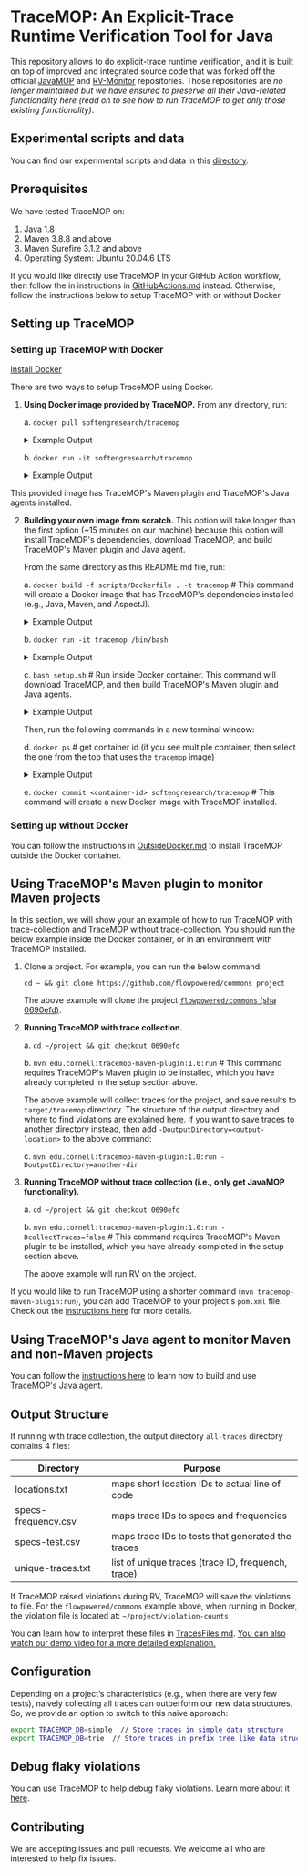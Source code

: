 # TraceMOP: An Explicit-Trace Runtime Verification Tool for Java

This repository allows to do explicit-trace runtime verification, and it is built on top of improved and integrated source code that was forked off the official [JavaMOP](https://github.com/runtimeverification/javamop) and [RV-Monitor](https://github.com/runtimeverification/rv-monitor) repositories. Those repositories are *no longer maintained but we have ensured to preserve all their Java-related functionality here (read on to see how to run TraceMOP to get only those existing functionality)*.

## Experimental scripts and data

You can find our experimental scripts and data in this [directory](experiments).

## Prerequisites

We have tested TraceMOP on:

1. Java 1.8
2. Maven 3.8.8 and above
3. Maven Surefire 3.1.2 and above
4. Operating System: Ubuntu 20.04.6 LTS

If you would like directly use TraceMOP in your GitHub Action workflow, then follow the in instructions in [GitHubActions.md](docs/GitHubActions.md) instead.
Otherwise, follow the instructions below to setup TraceMOP with or without Docker.

## Setting up TraceMOP

### Setting up TraceMOP with Docker

[Install Docker](https://docs.docker.com/get-started/get-docker/)

There are two ways to setup TraceMOP using Docker.

1. **Using Docker image provided by TraceMOP.** From any directory, run:

   a. `docker pull softengresearch/tracemop`
   
   <details>
     <summary>Example Output</summary>
      
      ```
      Using default tag: latest
      latest: Pulling from softengresearch/tracemop
      3c67549075b6: Pull complete
      2709eb233a65: Pull complete
      eb812c018a94: Pull complete
      4f4fb700ef54: Pull complete
      576edd3b2a6b: Pull complete
      78c11a51b319: Pull complete
      0e7657b93c61: Pull complete
      8cada9ec2edc: Pull complete
      Digest: sha256:13bfc3191ee33486b23706b9947f879715e4c7dfefe5864c4a6264ee5f807f68
      Status: Downloaded newer image for softengresearch/tracemop:latest
      docker.io/softengresearch/tracemop:latest
      ```
   </details>

   b. `docker run -it softengresearch/tracemop`

   <details>
     <summary>Example Output</summary>
      
      ```
      To run a command as administrator (user "root"), use "sudo <command>".
      See "man sudo_root" for details.

      tracemop@aa9aed9b5592:~$
      ```
   </details>

This provided image has TraceMOP's Maven plugin and TraceMOP's Java agents installed.

2. **Building your own image from scratch.** This option will take longer than the first option (~15 minutes on our machine) because this option will install TraceMOP's dependencies, download TraceMOP, and build TraceMOP's Maven plugin and Java agent. 

   From the same directory as this README.md file, run:

   a. `docker build -f scripts/Dockerfile . -t tracemop`  # This command will create a Docker image that has TraceMOP's dependencies installed (e.g., Java, Maven, and AspectJ).
   
   <details>
     <summary>Example Output</summary>
      
      ```
      [+] Building 193.8s (13/13) FINISHED                                                                                                                                                                  docker:default
      => [internal] load build definition from Dockerfile                                                                                                                                                            0.0s
      => => transferring dockerfile: 2.79kB                                                                                                                                                                          0.0s
      => [internal] load metadata for docker.io/library/ubuntu:20.04                                                                                                                                                 1.0s
      => [auth] library/ubuntu:pull token for registry-1.docker.io                                                                                                                                                   0.0s
      => [internal] load .dockerignore                                                                                                                                                                               0.0s
      => => transferring context: 2B                                                                                                                                                                                 0.0s
      => [1/7] FROM docker.io/library/ubuntu:20.04@sha256:8e5c4f0285ecbb4ead070431d29b576a530d3166df73ec44affc1cd27555141b                                                                                           2.3s
      ...
      => [2/7] RUN   apt-get update &&   apt-get install -y software-properties-common &&   apt-get install -y git &&   apt-get update &&   apt-get install -y python3 python3-pip python-is-python3 &&   rm -rf   175.3s
      => [3/7] RUN useradd -ms /bin/bash -c "tracemop" tracemop && echo "tracemop:docker" | chpasswd && adduser tracemop sudo                                                                                        0.6s
      => [4/7] WORKDIR /home/tracemop/                                                                                                                                                                               0.3s
      => [5/7] RUN   wget http://mirrors.ibiblio.org/apache/maven/maven-3/3.8.8/binaries/apache-maven-3.8.8-bin.tar.gz &&   tar -xzf apache-maven-3.8.8-bin.tar.gz && mv apache-maven-3.8.8/ apache-maven/ &&   rm   2.9s
      => [6/7] RUN   cd /home/tracemop &&   wget https://github.com/async-profiler/async-profiler/releases/download/v2.9/async-profiler-2.9-linux-x64.tar.gz &&   tar xf async-profiler-2.9-linux-x64.tar.gz &&   r  1.1s
      => [7/7] COPY --chown=tracemop:tracemop scripts/setup.sh /home/tracemop/setup.sh                                                                                                                               0.1s
      => exporting to image                                                                                                                                                                                          9.9s
      => => exporting layers                                                                                                                                                                                         9.9s
      => => writing image sha256:7bf4db813c720a66f8a341ee953c9e1be42d30bf36e3f5383fa91b2153b910a4
      ```
   </details>

   b. `docker run -it tracemop /bin/bash`

   <details>
      <summary>Example Output</summary>
      
      ```
      To run a command as administrator (user "root"), use "sudo <command>".
      See "man sudo_root" for details.

      tracemop@b664e9fb97ab:~$
      ```
   </details>

   c. `bash setup.sh`  # Run inside Docker container. This command will download TraceMOP, and then build TraceMOP's Maven plugin and Java agents.
   
   <details>
      <summary>Example Output</summary>
   
      ```
      Cloning tracemop repository
      ~ ~
      Cloning into 'tracemop'...
      remote: Enumerating objects: 16507, done.
      ...
      .: [jar, cmf, ./output3519887151673394903/agent-jar6926975155458846089/META-INF/MANIFEST.MF, no-track-no-stats-agent.jar, -C, ./output3519887151673394903/agent-jar6926975155458846089, .]
      no-track-no-stats-agent.jar is generated.
      ~
      ```
   </details>

   Then, run the following commands in a new terminal window:

   d. `docker ps`  # get container id (if you see multiple container, then select the one from the top that uses the `tracemop` image)
   
    <details>
      <summary>Example Output</summary>
   
      ```
      CONTAINER ID   IMAGE      COMMAND       CREATED          STATUS          PORTS     NAMES
      47ad99b6e118   tracemop   "/bin/bash"   13 minutes ago   Up 13 minutes             nice_mcnulty
      ```
   </details>

   e. `docker commit <container-id> softengresearch/tracemop`  # This command will create a new Docker image with TraceMOP installed.

### Setting up without Docker

You can follow the instructions in [OutsideDocker.md](docs/OutsideDocker.md) to install TraceMOP outside the Docker container.

## Using TraceMOP's Maven plugin to monitor Maven projects

In this section, we will show your an example of how to run TraceMOP with trace-collection and TraceMOP without trace-collection. You should run the below example inside the Docker container, or in an environment with TraceMOP installed.

1. Clone a project. For example, you can run the below command:

   `cd ~ && git clone https://github.com/flowpowered/commons project`

   The above example will clone the project [`flowpowered/commons` (sha 0690efd)](https://github.com/flowpowered/commons/tree/0690efd).

2. **Running TraceMOP with trace collection.**

   a. `cd ~/project && git checkout 0690efd`

   b. `mvn edu.cornell:tracemop-maven-plugin:1.0:run`  # This command requires TraceMOP's Maven plugin to be installed, which you have already completed in the setup section above.

   The above example will collect traces for the project, and save results to `target/tracemop` directory.
   The structure of the output directory and where to find violations are explained [here](#output-structure).
   If you want to save traces to another directory instead, then add `-DoutputDirectory=<output-location>` to the above command:

   c. `mvn edu.cornell:tracemop-maven-plugin:1.0:run -DoutputDirectory=another-dir`

3. **Running TraceMOP without trace collection (i.e., only get JavaMOP functionality).** 

   a. `cd ~/project && git checkout 0690efd`

   b. `mvn edu.cornell:tracemop-maven-plugin:1.0:run -DcollectTraces=false`  # This command requires TraceMOP's Maven plugin to be installed, which you have already completed in the setup section above.

   The above example will run RV on the project.

If you would like to run TraceMOP using a shorter command (`mvn tracemop-maven-plugin:run`), you can add TraceMOP to your project's `pom.xml` file.
Check out the [instructions here](docs/AddPluginToPom.md) for more details.

## Using TraceMOP's Java agent to monitor Maven and non-Maven projects

You can follow the [instructions here](docs/BuildAgent.md) to learn how to build and use TraceMOP's Java agent.

## Output Structure

If running with trace collection, the output directory `all-traces` directory contains 4 files:

| Directory           | Purpose                                             |
| --------------------| ----------------------------------------------------|
| locations.txt       | maps short location IDs to actual line of code      |
| specs-frequency.csv | maps trace IDs to specs and frequencies             |
| specs-test.csv      | maps trace IDs to tests that generated the traces   |
| unique-traces.txt   | list of unique traces (trace ID, frequench, trace) |

If TraceMOP raised violations during RV, TraceMOP will save the violations to file.
For the `flowpowered/commons` example above, when running in Docker, the violation file is located at: `~/project/violation-counts`

You can learn how to interpret these files in [TracesFiles.md](docs/TracesFiles.md).
[You can also watch our demo video for a more detailed explanation.](https://youtu.be/xxtUUBlsCJc?feature=shared&t=71)

## Configuration

Depending on a project’s characteristics (e.g., when there are very few tests), naively collecting all traces can outperform our new data structures. So, we provide an option to switch to this naive approach:

```bash
export TRACEMOP_DB=simple  // Store traces in simple data structure
export TRACEMOP_DB=trie  // Store traces in prefix tree like data structure
```

## Debug flaky violations

You can use TraceMOP to help debug flaky violations. Learn more about it [here](docs/FlakyViolations.md).

## Contributing

We are accepting issues and pull requests. We welcome all who are interested to help fix issues.
